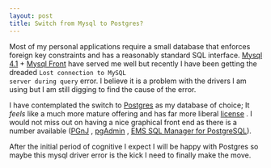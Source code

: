 ```yaml
--- 
layout: post
title: Switch from Mysql to Postgres?
---
```

Most of my personal applications require a small database that enforces foreign key constraints and has a reasonably standard SQL interface. [Mysql 4.1](http://www.mysql.com) + [Mysql Front](http://www.mysqlfront.de/) have served me well but recently I have been getting the dreaded <code>Lost connection to MySQL server during query</code> error. I believe it is a problem with the drivers I am using but I am still digging to find the cause of the error.

I have contemplated the switch to [Postgres](http://www.postgresql.org/) as my database of choice; It *feels* like a much more mature offering and has far more liberal [license](http://www.postgresql.org/docs/faqs.FAQ.html#item1.3) . I would not miss out on having a nice graphical front end as there is a number available ([PGnJ](http://www.trikenit.com/projects/pgnj) , [pgAdmin](http://www.pgadmin.org/) , [EMS SQL Manager for PostgreSQL](http://www.sqlmanager.net/en/products/postgresql/manager)).

After the initial period of cognitive I expect I will be happy with Postgres so maybe this mysql driver error is the kick I need to finally make the move.
